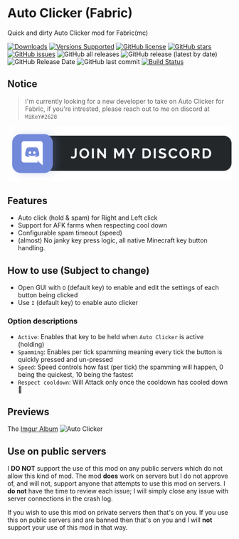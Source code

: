 # Auto Clicker (Fabric)

Quick and dirty Auto Clicker mod for Fabric(mc)

[![Downloads](http://cf.way2muchnoise.eu/full_445095_downloads.svg)](https://www.curseforge.com/minecraft/mc-mods/auto-clicker-fabric)
[![Versions Supported](http://cf.way2muchnoise.eu/versions/445095.svg)](https://www.curseforge.com/minecraft/mc-mods/auto-clicker-fabric)
[![GitHub license](https://img.shields.io/github/license/AdvancedXRay/Auto-Clicker-Fabric)](https://github.com/AdvancedXRay/Auto-Clicker-Fabric/blob/main/LICENSE)
[![GitHub stars](https://img.shields.io/github/stars/AdvancedXRay/Auto-Clicker-Fabric)](https://github.com/AdvancedXRay/Auto-Clicker-Fabric/stargazers)
[![GitHub issues](https://img.shields.io/github/issues/AdvancedXRay/Auto-Clicker-Fabric)](https://github.com/AdvancedXRay/Auto-Clicker-Fabric/issues)
![GitHub all releases](https://img.shields.io/github/downloads/AdvancedXRay/Auto-Clicker-Fabric/total)
![GitHub release (latest by date)](https://img.shields.io/github/v/release/AdvancedXRay/Auto-Clicker-Fabric)
![GitHub Release Date](https://img.shields.io/github/release-date/AdvancedXRay/Auto-Clicker-Fabric)
![GitHub last commit](https://img.shields.io/github/last-commit/AdvancedXRay/Auto-Clicker-Fabric)
[![Build Status](https://ci.mikey.pro/buildStatus/icon?job=Auto-Clicker-Fabric%2Fmain)](https://ci.mikey.pro/job/Auto-Clicker-Fabric/job/main/)

## Notice

> I'm currently looking for a new developer to take on Auto Clicker for Fabric, if you're intrested, please reach out to me on discord at `MiKeY#2628`

[![Discord invite link](.github/assets/discord-join-badge.svg)](https://discord.gg/yYNuqJxucJ)

## Features
- Auto click (hold & spam) for Right and Left click
- Support for AFK farms when respecting cool down
- Configurable spam timeout (speed)
- (almost) No janky key press logic, all native Minecraft key button handling.

## How to use (Subject to change)
- Open GUI with `O` (default key) to enable and edit the settings of each button being clicked
- Use `I` (default key) to enable auto clicker

### Option descriptions
- `Active`: Enables that key to be held when `Auto Clicker` is active (holding)
- `Spamming`: Enables per tick spamming meaning every tick the button is quickly pressed and un-pressed
- `Speed`: Speed controls how fast (per tick) the spamming will happen, 0 being the quickest, 10 being the fastest
- `Respect cooldown`: Will Attack only once the cooldown has cooled down :tada:

## Previews

The [Imgur Album](https://imgur.com/a/ASZXIiO)
![Auto Clicker](https://i.imgur.com/CgQk5uE.png)

## Use on public servers

I **DO NOT** support the use of this mod on any public servers which do not allow this kind of mod. The mod **does** work on servers but I do not approve of, and will not, support anyone that attempts to use this mod on servers. I **do not** have the time to review each issue; I will simply close any issue with server connections in the crash log. 

If you wish to use this mod on private servers then that's on you. If you use this on public servers and are banned then that's on you and I will **not** support your use of this mod in that way. 
